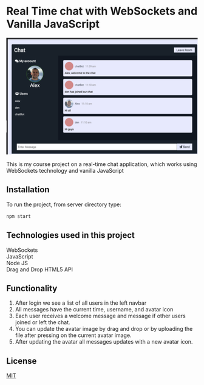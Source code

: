 # Real Time chat with WebSockets and Vanilla JavaScript

![](client/src/images/desktop.png)

This is my course project on a real-time chat application, which works using WebSockets technology and vanilla JavaScript

## Installation

To run the project, from server directory type:

```bash
npm start
```

## Technologies used in this project

WebSockets  
JavaScript  
Node JS  
Drag and Drop HTML5 API

## Functionality

1. After login we see a list of all users in the left navbar
2. All messages have the current time, username, and avatar icon
3. Each user receives a welcome message and message if other users joined or left the chat.
4. You can update the avatar image by drag and drop or by uploading the file after pressing on the current avatar image.
5. After updating the avatar all messages updates with a new avatar icon.

## License

[MIT](https://choosealicense.com/licenses/mit/)
